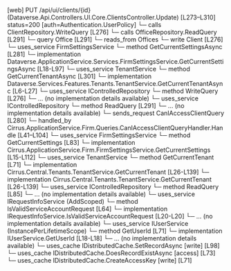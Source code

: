 [web] PUT /api/ui/clients/{id}  (Dataverse.Api.Controllers.UI.Core.ClientsController.Update)  [L273–L310] status=200 [auth=Authentication.UserPolicy]
  └─ calls ClientRepository.WriteQuery [L276]
  └─ calls OfficeRepository.ReadQuery [L291]
  └─ query Office [L291]
    └─ reads_from Offices
  └─ write Client [L276]
  └─ uses_service FirmSettingsService
    └─ method GetCurrentSettingsAsync [L281]
      └─ implementation Dataverse.ApplicationService.Services.FirmSettingsService.GetCurrentSettingsAsync [L18-L97]
  └─ uses_service TenantService
    └─ method GetCurrentTenantAsync [L301]
      └─ implementation Dataverse.Services.Features.Tenants.TenantService.GetCurrentTenantAsync [L6-L27]
  └─ uses_service IControlledRepository<Client>
    └─ method WriteQuery [L276]
      └─ ... (no implementation details available)
  └─ uses_service IControlledRepository<Office>
    └─ method ReadQuery [L291]
      └─ ... (no implementation details available)
  └─ sends_request CanIAccessClientQuery [L280]
    └─ handled_by Cirrus.ApplicationService.Firm.Queries.CanIAccessClientQueryHandler.Handle [L41–L104]
      └─ uses_service FirmSettingsService
        └─ method GetCurrentSettings [L83]
          └─ implementation Cirrus.ApplicationService.Firm.FirmSettingsService.GetCurrentSettings [L15-L112]
      └─ uses_service TenantService
        └─ method GetCurrentTenant [L71]
          └─ implementation Cirrus.Central.Tenants.TenantService.GetCurrentTenant [L26-L139]
          └─ implementation Cirrus.Central.Tenants.TenantService.GetCurrentTenant [L26-L139]
      └─ uses_service IControlledRepository<Client>
        └─ method ReadQuery [L85]
          └─ ... (no implementation details available)
      └─ uses_service IRequestInfoService (AddScoped)
        └─ method IsValidServiceAccountRequest [L64]
          └─ implementation IRequestInfoService.IsValidServiceAccountRequest [L20-L20]
          └─ ... (no implementation details available)
      └─ uses_service IUserService (InstancePerLifetimeScope)
        └─ method GetUserId [L71]
          └─ implementation IUserService.GetUserId [L18-L18]
          └─ ... (no implementation details available)
      └─ uses_cache IDistributedCache.SetRecordAsync [write] [L98]
      └─ uses_cache IDistributedCache.DoesRecordExistAsync [access] [L73]
      └─ uses_cache IDistributedCache.CreateAccessKey [write] [L71]

